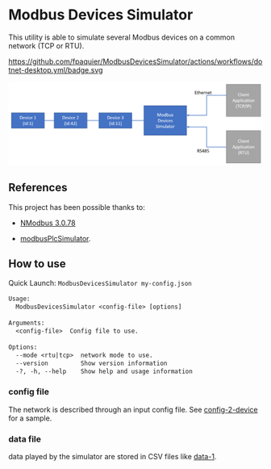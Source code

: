 # Modbus Devices Simulator

This utility is able to simulate several Modbus devices on a common network (TCP or RTU).

https://github.com/fpaquier/ModbusDevicesSimulator/actions/workflows/dotnet-desktop.yml/badge.svg

![Overview](./doc/.attachments/overview.png)

## References

This project has been possible thanks to:

- [NModbus 3.0.78](https://www.nuget.org/packages/NModbus)

- [modbusPlcSimulator](https://github.com/alongL/modbusPlcSimulator).

## How to use

Quick Launch: `ModbusDevicesSimulator my-config.json`

```
Usage:
  ModbusDevicesSimulator <config-file> [options]

Arguments:
  <config-file>  Config file to use.

Options:
  --mode <rtu|tcp>  network mode to use.
  --version         Show version information
  -?, -h, --help    Show help and usage information
```

### config file

The network is described through an input config file. See [config-2-device](./data/config-2-devices.json) for a sample.

### data file

data played by the simulator are stored in CSV files like [data-1](./data/data-1.csv).
